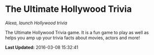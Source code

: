 # The Ultimate Hollywood Trivia
*Alexa, launch Hollywood trivia*

The Ultimate Hollywood Trivia game. It is a fun game to play as well as helps you amp up your trivia facts about movies, actors and more!

**Last Updated:** 2016-03-08 15:32:41
